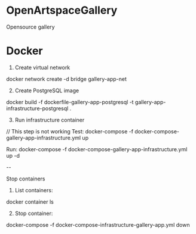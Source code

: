 # OpenArtspaceGallery
Opensource gallery


# Docker

1) Create virtual network

docker network create -d bridge gallery-app-net

2) Create PostgreSQL image

docker build -f dockerfile-gallery-app-postgresql -t gallery-app-infrastructure-postgresql .

3) Run infrastructure container

// This step is not working
Test:
docker-compose -f docker-compose-gallery-app-infrastructure.yml up

Run:
docker-compose -f docker-compose-gallery-app-infrastructure.yml up -d

--

Stop containers

1) List containers:

docker container ls

2) Stop container:

docker-compose -f docker-compose-infrastructure-gallery-app.yml down

